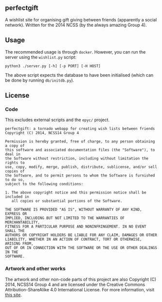 perfectgift
-----------

A wishlist site for organising gift giving between friends (apparently a social network).
Written for the 2014 NCSS (by the always amazing Group 4).

## Usage ##
The recommended usage is through `docker`. However, you can run the server using the `wishlist.py`
script:

```
python3 ./server.py [-h] [-p PORT] [-H HOST]
```

The above script expects the database to have been initialised (which can be done by running `db/initdb.py`).

## License ##

### Code ###
This excludes external scripts and the `epyc/` project.

```
perfectgift: a tornado webapp for creating wish lists between friends
Copyright (C) 2014, NCSS14 Group 4

Permission is hereby granted, free of charge, to any person obtaining a copy of
this software and associated documentation files (the "Software"), to deal in
the Software without restriction, including without limitation the rights to
use, copy, modify, merge, publish, distribute, sublicense, and/or sell copies of
the Software, and to permit persons to whom the Software is furnished to do so,
subject to the following conditions:

1. The above copyright notice and this permission notice shall be included in
   all copies or substantial portions of the Software.

THE SOFTWARE IS PROVIDED "AS IS", WITHOUT WARRANTY OF ANY KIND, EXPRESS OR
IMPLIED, INCLUDING BUT NOT LIMITED TO THE WARRANTIES OF MERCHANTABILITY,
FITNESS FOR A PARTICULAR PURPOSE AND NONINFRINGEMENT. IN NO EVENT SHALL THE
AUTHORS OR COPYRIGHT HOLDERS BE LIABLE FOR ANY CLAIM, DAMAGES OR OTHER
LIABILITY, WHETHER IN AN ACTION OF CONTRACT, TORT OR OTHERWISE, ARISING FROM,
OUT OF OR IN CONNECTION WITH THE SOFTWARE OR THE USE OR OTHER DEALINGS IN THE
SOFTWARE.
```

### Artwork and other works ###
The artwork and other non-code parts of this project are also Copyright (C) 2014, NCSS14 Group 4
and are licensed under the Creative Commons Attribution-ShareAlike 4.0 International License.
For more information, visit [this site](http://creativecommons.org/licenses/by-sa/4.0).
